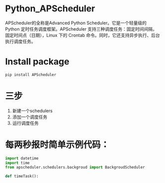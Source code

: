 # Python_APScheduler
APScheduler的全称是Advanced Python Scheduler。它是一个轻量级的 Python 定时任务调度框架。APScheduler 支持三种调度任务：固定时间间隔，固定时间点（日期），Linux 下的 Crontab 命令。同时，它还支持异步执行、后台执行调度任务。

# Install package
```python
pip install APScheduler
```

# 三步
1. 新建一个schedulers
2. 添加一个调度任务
3. 运行调度任务

# 每两秒报时简单示例代码：
```python
import datetime
import time
from apscheduler.schedulers.backgroud import BackgroudScheduler

def timeTask():
    

